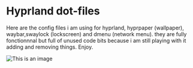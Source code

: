# Hyprland dot-files

Here are the config files i am using for hyprland, hyprpaper (wallpaper), waybar,swaylock (lockscreen) and dmenu (network menu).
they are fully fonctionnnal but full of unused code bits because i am still playing with it adding and removing things.
Enjoy.

![This is an image](https://github.com/visnudeva/dot-files/20221203_16h27m47s_grim.png)

